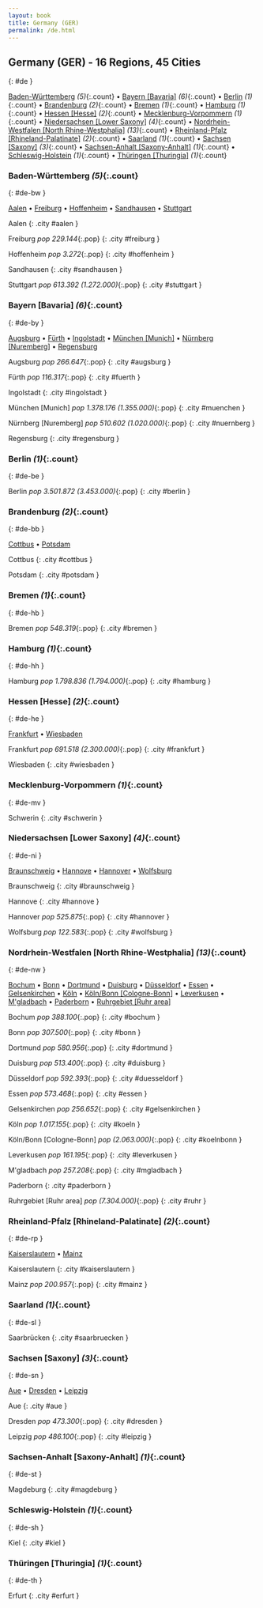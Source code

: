 ```yaml
---
layout: book
title: Germany (GER)
permalink: /de.html
---
```


## Germany (GER) - 16 Regions, 45 Cities
{: #de }


[Baden-Württemberg](#de-bw) _(5)_{:.count} • [Bayern [Bavaria]](#de-by) _(6)_{:.count} • [Berlin](#de-be) _(1)_{:.count} • [Brandenburg](#de-bb) _(2)_{:.count} • [Bremen](#de-hb) _(1)_{:.count} • [Hamburg](#de-hh) _(1)_{:.count} • [Hessen [Hesse]](#de-he) _(2)_{:.count} • [Mecklenburg-Vorpommern](#de-mv) _(1)_{:.count} • [Niedersachsen [Lower Saxony]](#de-ni) _(4)_{:.count} • [Nordrhein-Westfalen [North Rhine-Westphalia]](#de-nw) _(13)_{:.count} • [Rheinland-Pfalz [Rhineland-Palatinate]](#de-rp) _(2)_{:.count} • [Saarland](#de-sl) _(1)_{:.count} • [Sachsen [Saxony]](#de-sn) _(3)_{:.count} • [Sachsen-Anhalt [Saxony-Anhalt]](#de-st) _(1)_{:.count} • [Schleswig-Holstein](#de-sh) _(1)_{:.count} • [Thüringen [Thuringia]](#de-th) _(1)_{:.count}




### Baden-Württemberg _(5)_{:.count}
{: #de-bw }


[Aalen](#aalen) • [Freiburg](#freiburg) • [Hoffenheim](#hoffenheim) • [Sandhausen](#sandhausen) • [Stuttgart](#stuttgart)

<div class='columns2' markdown='1'>


Aalen  {: .city #aalen } <br>

Freiburg  _pop 229.144_{:.pop} {: .city #freiburg } <br>

Hoffenheim  _pop 3.272_{:.pop} {: .city #hoffenheim } <br>

Sandhausen  {: .city #sandhausen } <br>

Stuttgart  _pop 613.392 (1.272.000)_{:.pop} {: .city #stuttgart } <br>

</div>



### Bayern [Bavaria] _(6)_{:.count}
{: #de-by }


[Augsburg](#augsburg) • [Fürth](#fuerth) • [Ingolstadt](#ingolstadt) • [München [Munich]](#muenchen) • [Nürnberg [Nuremberg]](#nuernberg) • [Regensburg](#regensburg)

<div class='columns2' markdown='1'>


Augsburg  _pop 266.647_{:.pop} {: .city #augsburg } <br>

Fürth  _pop 116.317_{:.pop} {: .city #fuerth } <br>

Ingolstadt  {: .city #ingolstadt } <br>

München [Munich]  _pop 1.378.176 (1.355.000)_{:.pop} {: .city #muenchen } <br>

Nürnberg [Nuremberg]  _pop 510.602 (1.020.000)_{:.pop} {: .city #nuernberg } <br>

Regensburg  {: .city #regensburg } <br>

</div>



### Berlin _(1)_{:.count}
{: #de-be }




<div class='columns2' markdown='1'>


Berlin  _pop 3.501.872 (3.453.000)_{:.pop} {: .city #berlin } <br>

</div>



### Brandenburg _(2)_{:.count}
{: #de-bb }


[Cottbus](#cottbus) • [Potsdam](#potsdam)

<div class='columns2' markdown='1'>


Cottbus  {: .city #cottbus } <br>

Potsdam  {: .city #potsdam } <br>

</div>



### Bremen _(1)_{:.count}
{: #de-hb }




<div class='columns2' markdown='1'>


Bremen  _pop 548.319_{:.pop} {: .city #bremen } <br>

</div>



### Hamburg _(1)_{:.count}
{: #de-hh }




<div class='columns2' markdown='1'>


Hamburg  _pop 1.798.836 (1.794.000)_{:.pop} {: .city #hamburg } <br>

</div>



### Hessen [Hesse] _(2)_{:.count}
{: #de-he }


[Frankfurt](#frankfurt) • [Wiesbaden](#wiesbaden)

<div class='columns2' markdown='1'>


Frankfurt  _pop 691.518 (2.300.000)_{:.pop} {: .city #frankfurt } <br>

Wiesbaden  {: .city #wiesbaden } <br>

</div>



### Mecklenburg-Vorpommern _(1)_{:.count}
{: #de-mv }




<div class='columns2' markdown='1'>


Schwerin  {: .city #schwerin } <br>

</div>



### Niedersachsen [Lower Saxony] _(4)_{:.count}
{: #de-ni }


[Braunschweig](#braunschweig) • [Hannove](#hannove) • [Hannover](#hannover) • [Wolfsburg](#wolfsburg)

<div class='columns2' markdown='1'>


Braunschweig  {: .city #braunschweig } <br>

Hannove  {: .city #hannove } <br>

Hannover  _pop 525.875_{:.pop} {: .city #hannover } <br>

Wolfsburg  _pop 122.583_{:.pop} {: .city #wolfsburg } <br>

</div>



### Nordrhein-Westfalen [North Rhine-Westphalia] _(13)_{:.count}
{: #de-nw }


[Bochum](#bochum) • [Bonn](#bonn) • [Dortmund](#dortmund) • [Duisburg](#duisburg) • [Düsseldorf](#duesseldorf) • [Essen](#essen) • [Gelsenkirchen](#gelsenkirchen) • [Köln](#koeln) • [Köln/Bonn  [Cologne-Bonn]](#koelnbonn) • [Leverkusen](#leverkusen) • [M'gladbach](#mgladbach) • [Paderborn](#paderborn) • [Ruhrgebiet [Ruhr area]](#ruhr)

<div class='columns2' markdown='1'>


Bochum  _pop 388.100_{:.pop} {: .city #bochum } <br>

Bonn  _pop 307.500_{:.pop} {: .city #bonn } <br>

Dortmund  _pop 580.956_{:.pop} {: .city #dortmund } <br>

Duisburg  _pop 513.400_{:.pop} {: .city #duisburg } <br>

Düsseldorf  _pop 592.393_{:.pop} {: .city #duesseldorf } <br>

Essen  _pop 573.468_{:.pop} {: .city #essen } <br>

Gelsenkirchen  _pop 256.652_{:.pop} {: .city #gelsenkirchen } <br>

Köln  _pop 1.017.155_{:.pop} {: .city #koeln } <br>

Köln/Bonn  [Cologne-Bonn]  _pop (2.063.000)_{:.pop} {: .city #koelnbonn } <br>

Leverkusen  _pop 161.195_{:.pop} {: .city #leverkusen } <br>

M'gladbach  _pop 257.208_{:.pop} {: .city #mgladbach } <br>

Paderborn  {: .city #paderborn } <br>

Ruhrgebiet [Ruhr area]  _pop (7.304.000)_{:.pop} {: .city #ruhr } <br>

</div>



### Rheinland-Pfalz [Rhineland-Palatinate] _(2)_{:.count}
{: #de-rp }


[Kaiserslautern](#kaiserslautern) • [Mainz](#mainz)

<div class='columns2' markdown='1'>


Kaiserslautern  {: .city #kaiserslautern } <br>

Mainz  _pop 200.957_{:.pop} {: .city #mainz } <br>

</div>



### Saarland _(1)_{:.count}
{: #de-sl }




<div class='columns2' markdown='1'>


Saarbrücken  {: .city #saarbruecken } <br>

</div>



### Sachsen [Saxony] _(3)_{:.count}
{: #de-sn }


[Aue](#aue) • [Dresden](#dresden) • [Leipzig](#leipzig)

<div class='columns2' markdown='1'>


Aue  {: .city #aue } <br>

Dresden  _pop 473.300_{:.pop} {: .city #dresden } <br>

Leipzig  _pop 486.100_{:.pop} {: .city #leipzig } <br>

</div>



### Sachsen-Anhalt [Saxony-Anhalt] _(1)_{:.count}
{: #de-st }




<div class='columns2' markdown='1'>


Magdeburg  {: .city #magdeburg } <br>

</div>



### Schleswig-Holstein _(1)_{:.count}
{: #de-sh }




<div class='columns2' markdown='1'>


Kiel  {: .city #kiel } <br>

</div>



### Thüringen [Thuringia] _(1)_{:.count}
{: #de-th }




<div class='columns2' markdown='1'>


Erfurt  {: .city #erfurt } <br>

</div>


 
